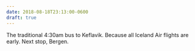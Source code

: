 ```yaml
---
date: 2018-08-18T23:13:00-0600
draft: true
---
```




The traditional 4:30am bus to Keflavik. Because all Iceland Air flights are early. Next stop, Bergen.



